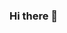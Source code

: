 ### Hi there 👋

<!--
**nzewi/nzewi** is a ✨ _special_ ✨ repository because its `README.md` (this file) appears on your GitHub profile.

Here are some ideas to get you started:

- 🔭 I’m currently working on projects on Frontend Mentor
- 🌱 I’m currently learning HTML and CSS
- 💬 Ask me about HTML and CSS
- 📫 How to reach me: twitter - @nelson_nzewi

-->
